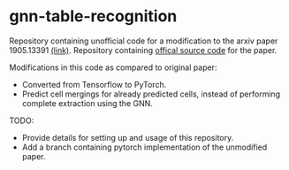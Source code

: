 # gnn-table-recognition

Repository containing unofficial code for a modification to the arxiv paper 1905.13391 [(link)](https://arxiv.org/pdf/1905.13391.pdf).
Repository containing [offical source code](https://github.com/shahrukhqasim/TIES-2.0/) for the paper.

Modifications in this code as compared to original paper:
  - Converted from Tensorflow to PyTorch.
  - Predict cell mergings for already predicted cells, instead of performing complete extraction using the GNN.
  
TODO:
  - Provide details for setting up and usage of this repository.
  - Add a branch containing pytorch implementation of the unmodified paper.
